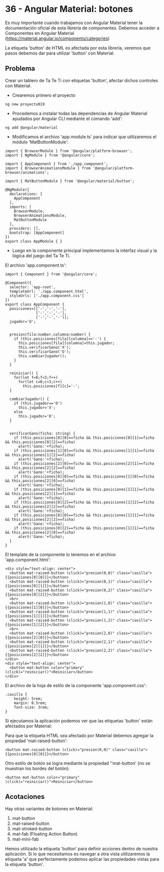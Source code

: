 # 36 - Angular Material: botones
Es muy importante cuando trabajamos con Angular Material tener la documentación oficial de esta librería de componentes. 
Debemos acceder a Componentes en Angular Material (https://material.angular.io/components/categories)

La etiqueta 'button' de HTML es afectada por esta librería, veremos que pasos debemos dar para utilizar 'button' con Material.

## Problema
Crear un tablero de Ta Te Ti con etiquetas 'button', afectar dichos controles con Material.

- Crearemos primero el proyecto

```ng new proyecto019```

- Procedemos a instalar todas las dependencias de Angular Material ayudados por Angular CLI mediante el comando 'add':

```ng add @angular/material```

- Modificamos el archivo 'app.module.ts' para indicar que utilizaremos el módulo 'MatButtonModule':
```
import { BrowserModule } from '@angular/platform-browser';
import { NgModule } from '@angular/core';

import { AppComponent } from './app.component';
import { BrowserAnimationsModule } from '@angular/platform-browser/animations';

import { MatButtonModule } from '@angular/material/button';

@NgModule({
  declarations: [
    AppComponent
  ],
  imports: [
    BrowserModule,
    BrowserAnimationsModule,
    MatButtonModule
  ],
  providers: [],
  bootstrap: [AppComponent]
})
export class AppModule { }
```

- Luego en la componente principal implementamos la interfaz visual y la lógica del juego del Ta Te Ti.

El archivo 'app.component.ts':
```
import { Component } from '@angular/core';

@Component({
  selector: 'app-root',
  templateUrl: './app.component.html',
  styleUrls: ['./app.component.css']
})
export class AppComponent {
  posiciones=[['-','-','-'],
              ['-','-','-'],
              ['-','-','-']];
  jugador='O';
  

  presion(fila:number,columna:number) {
    if (this.posiciones[fila][columna]=='-') {
      this.posiciones[fila][columna]=this.jugador;
      this.verificarGano('X');
      this.verificarGano('O');
      this.cambiarJugador();
    }
  }

  reiniciar() {
    for(let f=0;f<3;f++)
      for(let c=0;c<3;c++)
        this.posiciones[f][c]='-';
  }

  cambiarJugador() {
    if (this.jugador=='O')
      this.jugador='X';
    else
      this.jugador='O';    
  }
 

  verificarGano(ficha: string) {
    if (this.posiciones[0][0]==ficha && this.posiciones[0][1]==ficha && this.posiciones[0][2]==ficha)
      alert('Gano:'+ficha);
    if (this.posiciones[1][0]==ficha && this.posiciones[1][1]==ficha && this.posiciones[1][2]==ficha)
      alert('Gano:'+ficha);
    if (this.posiciones[2][0]==ficha && this.posiciones[2][1]==ficha && this.posiciones[2][2]==ficha)
      alert('Gano:'+ficha);
    if (this.posiciones[0][0]==ficha && this.posiciones[1][0]==ficha && this.posiciones[2][0]==ficha)
      alert('Gano:'+ficha);
    if (this.posiciones[0][1]==ficha && this.posiciones[1][1]==ficha && this.posiciones[2][1]==ficha)
      alert('Gano:'+ficha);
    if (this.posiciones[0][2]==ficha && this.posiciones[1][2]==ficha && this.posiciones[2][2]==ficha)
      alert('Gano:'+ficha);      
    if (this.posiciones[0][0]==ficha && this.posiciones[1][1]==ficha && this.posiciones[2][2]==ficha)
      alert('Gano:'+ficha);
    if (this.posiciones[0][2]==ficha && this.posiciones[1][1]==ficha && this.posiciones[2][0]==ficha)
      alert('Gano:'+ficha);      
  }
}
```

El template de la componente lo tenemos en el archivo 'app.component.html':
```
<div style="text-align: center">
  <button mat-raised-button (click)="presion(0,0)" class="casilla">{{posiciones[0][0]}}</button>
  <button mat-raised-button (click)="presion(0,1)" class="casilla">{{posiciones[0][1]}}</button>
  <button mat-raised-button (click)="presion(0,2)" class="casilla">{{posiciones[0][2]}}</button>
  <br>
  <button mat-raised-button (click)="presion(1,0)" class="casilla">{{posiciones[1][0]}}</button>
  <button mat-raised-button (click)="presion(1,1)" class="casilla">{{posiciones[1][1]}}</button>
  <button mat-raised-button (click)="presion(1,2)" class="casilla">{{posiciones[1][2]}}</button>
  <br>
  <button mat-raised-button (click)="presion(2,0)" class="casilla">{{posiciones[2][0]}}</button>
  <button mat-raised-button (click)="presion(2,1)" class="casilla">{{posiciones[2][1]}}</button>
  <button mat-raised-button (click)="presion(2,2)" class="casilla">{{posiciones[2][2]}}</button>
</div>
<div style="text-align: center">
  <button mat-button color="primary" (click)="reiniciar()">Reiniciar</button>
</div>
```

El archivo de la hoja de estilo de la componente 'app.component.css':
```
.casilla {
    height: 5rem;
    margin: 0.5rem;
    font-size: 3rem;
}
```

Si ejecutamos la aplicación podemos ver que las etiquetas 'button' están afectados por Material:

Para que la etiqueta HTML sea afectado por Material debemos agregar la propiedad 'mat-raised-button':

```<button mat-raised-button (click)="presion(0,0)" class="casilla">{{posiciones[0][0]}}</button>```

Otro estilo de botón se logra mediante la propiedad ''mat-button' (no se muestran los bordes del botón):

```<button mat-button color="primary" (click)="reiniciar()">Reiniciar</button>```

## Acotaciones
Hay otras variantes de botones en Material:

1. mat-button
2. mat-raised-button
3. mat-stroked-button
4. mat-fab (Floating Action Button)
5. mat-mini-fab

Hemos utilizado la etiqueta 'button' para definir acciones dentro de nuestra aplicación. 
Si lo que necesitamos es navegar a otra vista utilizaremos la etiqueta 'a' que perfectamente podemos aplicar las propiedades vistas para la etiqueta 'button'.
